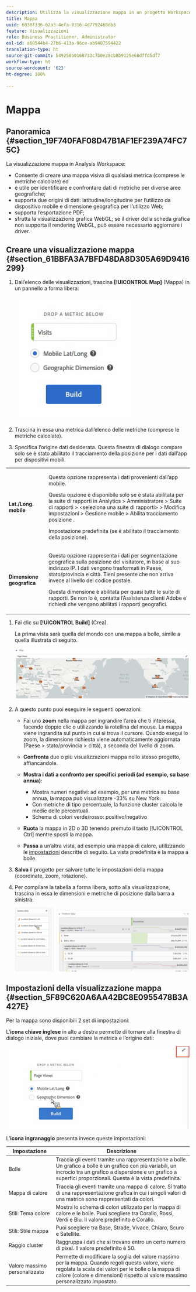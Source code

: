 ```yaml
---
description: Utilizza la visualizzazione mappa in un progetto Workspace.
title: Mappa
uuid: 6038f336-62a3-4efa-8316-4d7792468db3
feature: Visualizzazioni
role: Business Practitioner, Administrator
exl-id: a60544b4-27b6-413a-96ce-ab9487594422
translation-type: ht
source-git-commit: 549258b0168733c7b0e28cb8b9125e68dffd5df7
workflow-type: ht
source-wordcount: '623'
ht-degree: 100%

---
```


# Mappa

## Panoramica {#section_19F740FAF08D47B1AF1EF239A74FC75C}

La visualizzazione mappa in Analysis Workspace:

* Consente di creare una mappa visiva di qualsiasi metrica (comprese le metriche calcolate) ed
* è utile per identificare e confrontare dati di metriche per diverse aree geografiche;
* supporta due origini di dati: latitudine/longitudine per l’utilizzo da dispositivo mobile e dimensione geografica per l’utilizzo Web;
* supporta l’esportazione PDF;
* sfrutta la visualizzazione grafica WebGL; se il driver della scheda grafica non supporta il rendering WebGL, può essere necessario aggiornare i driver.

## Creare una visualizzazione mappa {#section_61BBFA3A7BFD48DA8D305A69D9416299}

1. Dall’elenco delle visualizzazioni, trascina **[!UICONTROL Map]** (Mappa) in un pannello a forma libera:

   ![](assets/map-viz1.png)

1. Trascina in essa una metrica dall’elenco delle metriche (comprese le metriche calcolate).
1. Specifica l’origine dati desiderata. Questa finestra di dialogo compare solo se è stato abilitato il tracciamento della posizione per i dati dall’app per dispositivi mobili.

<table id="table_CD54B433464B4282A7524FB187016C47"> 
 <tbody> 
  <tr> 
   <td colname="col1"> <p><b>Lat./Long. mobile</b> </p> </td> 
   <td colname="col2"> <p>Questa opzione rappresenta i dati provenienti dall’app mobile. </p> <p>Questa opzione è disponibile solo se è stata abilitata per la suite di rapporti in <span class="ignoretag"> <span class="uicontrol"> Analytics </span> &gt; <span class="uicontrol"> Amministratore </span> &gt; <span class="uicontrol"> Suite di rapporti </span> &gt; <span class="uicontrol"> &lt;seleziona una suite di rapporti&gt; </span> &gt; <span class="uicontrol"> Modifica impostazioni </span> &gt; <span class="uicontrol"> Gestione mobile </span> &gt; <span class="uicontrol"> Abilita tracciamento posizione</span> </span>. </p> <p>Impostazione predefinita (se è abilitato il tracciamento della posizione). </p> </td> 
  </tr> 
  <tr> 
   <td colname="col1"> <p><b>Dimensione geografica</b> </p> </td> 
   <td colname="col2"> <p>Questa opzione rappresenta i dati per segmentazione geografica sulla posizione del visitatore, in base al suo indirizzo IP. I dati vengono trasformati in Paese, stato/provincia e città. Tieni presente che non arriva invece al livello del codice postale. </p> <p>Questa dimensione è abilitata per quasi tutte le suite di rapporti. Se non lo è, contatta l’Assistenza clienti Adobe e richiedi che vengano abilitati i rapporti geografici. </p> </td> 
  </tr> 
 </tbody> 
</table>

1. Fai clic su **[!UICONTROL Build]** (Crea).

   La prima vista sarà quella del mondo con una mappa a bolle, simile a quella illustrata di seguito.

   ![](assets/bubble-world-view.png)

1. A questo punto puoi eseguire le seguenti operazioni:

   * Fai uno **zoom** nella mappa per ingrandire l’area che ti interessa, facendo doppio clic o utilizzando la rotellina del mouse. La mappa viene ingrandita sul punto in cui si trova il cursore. Quando esegui lo zoom, la dimensione richiesta viene automaticamente aggiornata (Paese > stato/provincia > città), a seconda del livello di zoom.
   * **Confronta** due o più visualizzazioni mappa nello stesso progetto, affiancandole.
   * **Mostra i dati a confronto per specifici periodi (ad esempio, su base annua)**:

      * Mostra numeri negativi: ad esempio, per una metrica su base annua, la mappa può visualizzare -33% su New York.
      * Con metriche di tipo percentuale, la funzione cluster calcola le medie delle percentuali.
      * Schema di colori verde/rosso: positivo/negativo
   * **Ruota** la mappa in 2D o 3D tenendo premuto il tasto [!UICONTROL Ctrl] mentre sposti la mappa.

   * **Passa** a un’altra vista, ad esempio una mappa di calore, utilizzando le [impostazioni](/help/analyze/analysis-workspace/visualizations/map-visualization.md#section_5F89C620A6AA42BC8E0955478B3A427E) descritte di seguito. La vista predefinita è la mappa a bolle.


1. **Salva** il progetto per salvare tutte le impostazioni della mappa (coordinate, zoom, rotazione).
1. Per compilare la tabella a forma libera, sotto alla visualizzazione, trascina in essa le dimensioni e metriche di posizione dalla barra a sinistra:

   ![](assets/location-dimensions.png)

## Impostazioni della visualizzazione mappa {#section_5F89C620A6AA42BC8E0955478B3A427E}

Per la mappa sono disponibili 2 set di impostazioni:

L’**icona chiave inglese** in alto a destra permette di tornare alla finestra di dialogo iniziale, dove puoi cambiare la metrica e l’origine dati:

![](assets/map-wrench.png)

L’**icona ingranaggio** presenta invece queste impostazioni:

| Impostazione | Descrizione |
|--- |--- |
| Bolle | Traccia gli eventi tramite una rappresentazione a bolle. Un grafico a bolle è un grafico con più variabili, un incrocio tra un grafico a dispersione e un grafico a superfici proporzionali. Questa è la vista predefinita. |
| Mappa di calore | Traccia gli eventi tramite una mappa di calore. Si tratta di una rappresentazione grafica in cui i singoli valori di una matrice sono rappresentati da colori. |
| Stili: Tema colore | Mostra lo schema di colori utilizzato per la mappa di calore e le bolle. Puoi scegliere tra Corallo, Rossi, Verdi e Blu. Il valore predefinito è Corallo. |
| Stili: Stile mappa | Puoi scegliere tra Base, Strade, Vivace, Chiaro, Scuro e Satellite. |
| Raggio cluster | Raggruppa i dati che si trovano entro un certo numero di pixel. Il valore predefinito è 50. |
| Valore massimo personalizzato | Permette di modificare la soglia del valore massimo per la mappa. Quando regoli questo valore, viene regolata la scala dei valori per le bolle o la mappa di calore (colore e dimensioni) rispetto al valore massimo personalizzato impostato. |
